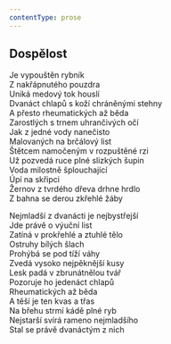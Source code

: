 ```yaml
---
contentType: prose
---
```


## Dospělost

Je vypouštěn rybník  
Z nakřápnutého pouzdra  
Uniká medový tok houslí  
Dvanáct chlapů s koží chráněnými stehny  
A přesto rheumatických až běda  
Zarostlých s trnem uhrančivých očí  
Jak z jedné vody nanečisto  
Malovaných na brčálový list  
Štětcem namočeným v rozpuštěné rzi  
Už pozvedá ruce plné slizkých šupin  
Voda milostně šplouchající  
Úpí na skřipci  
Žernov z tvrdého dřeva drhne hrdlo  
Z bahna se derou zkřehlé žáby

Nejmladší z dvanácti je nejbystřejší  
Jde právě o výuční list  
Zatíná v prokřehlé a ztuhlé tělo  
Ostruhy bílých šlach  
Prohýbá se pod tíží váhy  
Zvedá vysoko nejpěknější kusy  
Lesk padá v zbrunátnělou tvář  
Pozoruje ho jedenáct chlapů  
Rheumatických až běda  
A těší je ten kvas a třas  
Na břehu strmí kádě plné ryb  
Nejstarší svírá rameno nejmladšího  
Stal se právě dvanáctým z nich
